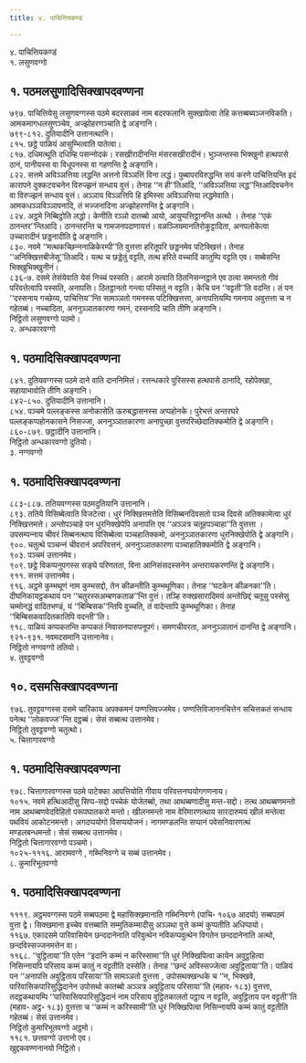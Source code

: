 ```yaml
---
title: ४. पाचित्तियकण्डं

---
```

४. पाचित्तियकण्डं  
१. लसुणवग्गो  


## १. पठमलसुणादिसिक्खापदवण्णना

७९७. पाचित्तियेसु लसुणवग्गस्स पठमे बदरसाळवं नाम बदरफलानि सुक्खापेत्वा तेहि कत्तब्बब्यञ्‍जनविकति। आमकमागधलसुणञ्‍चेव, अज्झोहरणञ्‍चाति द्वे अङ्गानि।  
७९९-८१२. दुतियादीनि उत्तानत्थानि।  
८१५. छट्ठे पाळियं आसुम्भित्वाति पातेत्वा।  
८१७. दधिमत्थूति दधिम्हि पसन्‍नोदकं। रसखीरादीनन्ति मंसरसखीरादीनं। भुञ्‍जन्तस्स भिक्खुनो हत्थपासे ठानं, पानीयस्स वा विधूपनस्स वा गहणन्ति द्वे अङ्गानि।  
८२२. सत्तमे अविञ्‍ञत्तिया लद्धन्ति अत्तनो विञ्‍ञत्तिं विना लद्धं। पुब्बापरविरुद्धन्ति सयं करणे पाचित्तियन्ति इदं कारापने दुक्‍कटवचनेन विरुज्झनं सन्धाय वुत्तं। तेनाह ‘‘न ही’’तिआदि, ‘‘अविञ्‍ञत्तिया लद्ध’’न्तिआदिवचनेन वा विरुज्झनं सन्धाय वुत्तं। अञ्‍ञाय विञ्‍ञत्तिपि हि इमिस्सा अविञ्‍ञत्तिया लद्धमेवाति। आमकधञ्‍ञविञ्‍ञापनादि, तं भज्‍जनादिना अज्झोहरणन्ति द्वे अङ्गानि।  
८२४. अट्ठमे निब्बिट्ठोति लद्धो। केणीति रञ्‍ञो दातब्बो आयो, आयुप्पत्तिट्ठानन्ति अत्थो । तेनाह ‘‘एकं ठानन्तर’’न्तिआदि। ठानन्तरन्ति च गामजनपदाणायत्तं। वळञ्‍जियमानतिरोकुट्टादिता, अनपलोकेत्वा उच्‍चारादीनं छड्डनादीति द्वे अङ्गानि।  
८३०. नवमे ‘‘मत्थकच्छिन्‍ननाळिकेरम्पी’’ति वुत्तत्ता हरितूपरि छड्डनमेव पटिक्खित्तं। तेनाह ‘‘अनिक्खित्तबीजेसू’’तिआदि। यत्थ च छड्डेतुं वट्टति, तत्थ हरिते वच्‍चादिं कातुम्पि वट्टति एव। सब्बेसन्ति भिक्खुभिक्खुनीनं।  
८३६-७. दसमे तेसंयेवाति येसं निच्‍चं पस्सति। आरामे ठत्वाति ठितनिसन्‍नट्ठाने एव ठत्वा समन्ततो गीवं परिवत्तेत्वापि पस्सति, अनापत्ति। ठितट्ठानतो गन्त्वा पस्सितुं न वट्टति। केचि पन ‘‘वट्टती’’ति वदन्ति। तं पन ‘‘दस्सनाय गच्छेय्य, पाचित्तिय’’न्ति सामञ्‍ञतो गमनस्स पटिक्खित्तत्ता, अनापत्तियम्पि गमनाय अवुत्तत्ता च न गहेतब्बं। नच्‍चादिता, अननुञ्‍ञातकारणा गमनं, दस्सनादि चाति तीणि अङ्गानि।  
निट्ठितो लसुणवग्गो पठमो।  
२. अन्धकारवग्गो  


## १. पठमादिसिक्खापदवण्णना

८४१. दुतियवग्गस्स पठमे दाने वाति दाननिमित्तं। रत्तन्धकारे पुरिसस्स हत्थपासे ठानादि, रहोपेक्खा, सहायाभावोति तीणि अङ्गानि।  
८४२-८५०. दुतियादीनि उत्तानानि।  
८५४. पञ्‍चमे पल्‍लङ्कस्स अनोकासेति ऊरुबद्धासनस्स अप्पहोनके। पुरेभत्तं अन्तरघरे पल्‍लङ्कप्पहोनकासने निसज्‍जा, अननुञ्‍ञातकारणा अनापुच्छा वुत्तपरिच्छेदातिक्‍कमोति द्वे अङ्गानि।  
८६०-८७९. छट्ठादीनि उत्तानानि।  
निट्ठितो अन्धकारवग्गो दुतियो।  
३. नग्गवग्गो  


## १. पठमादिसिक्खापदवण्णना

८८३-८८७. ततियवग्गस्स पठमदुतियानि उत्तानानि।  
८९३. ततिये विसिब्बेत्वाति विजटेत्वा। धुरं निक्खित्तमत्तेति विसिब्बनदिवसतो पञ्‍च दिवसे अतिक्‍कामेत्वा धुरं निक्खित्तमत्ते। अन्तोपञ्‍चाहे पन धुरनिक्खेपेपि अनापत्ति एव ‘‘अञ्‍ञत्र चतूहपञ्‍चाहा’’ति वुत्तत्ता । उपसम्पन्‍नाय चीवरं सिब्बनत्थाय विसिब्बेत्वा पञ्‍चहातिक्‍कमो, अननुञ्‍ञातकारणा धुरनिक्खेपोति द्वे अङ्गानि।  
९००. चतुत्थे पञ्‍चन्‍नं चीवरानं अपरिवत्तनं, अननुञ्‍ञातकारणा पञ्‍चाहातिक्‍कमोति द्वे अङ्गानि।  
९०३. पञ्‍चमं उत्तानमेव।  
९०९. छट्ठे विकप्पनुपगस्स सङ्घे परिणतता, विना आनिसंसदस्सनेन अन्तरायकरणन्ति द्वे अङ्गानि।  
९११. सत्तमं उत्तानमेव।  
९१६. अट्ठमे कुम्भथूणं नाम कुम्भसद्दो, तेन कीळन्तीति कुम्भथूणिका। तेनाह ‘‘घटकेन कीळनका’’ति। दीघनिकायट्ठकथायं पन ‘‘चतुरस्सअम्बणकताळ’’न्ति वुत्तं। तञ्हि रुक्खसारादिमयं अन्तोछिद्दं चतूसु पस्सेसु चम्मोनद्धं वादितभण्डं, यं ‘‘बिम्बिसक’’न्तिपि वुच्‍चति, तं वादेन्तापि कुम्भथूणिका। तेनाह ‘‘बिम्बिसकवादितकातिपि वदन्ती’’ति।  
९१८. पाळियं कप्पकतन्ति कप्पकतं निवासनपारुपनूपगं। समणचीवरता, अननुञ्‍ञातानं दानन्ति द्वे अङ्गानि।  
९२१-९३१. नवमदसमानि उत्तानानेव।  
निट्ठितो नग्गवग्गो ततियो।  
४. तुवट्टवग्गो  


## १०. दसमसिक्खापदवण्णना

९७६. तुवट्टवग्गस्स दसमे चारिकाय अपक्‍कमनं पण्णत्तिवज्‍जमेव। पण्णत्तिविजाननचित्तेन सचित्तकतं सन्धाय पनेत्थ ‘‘लोकवज्‍ज’’न्ति दट्ठब्बं। सेसं सब्बत्थ उत्तानमेव।  
निट्ठितो तुवट्टवग्गो चतुत्थो।  
५. चित्तागारवग्गो  


## १. पठमादिसिक्खापदवण्णना

९७८. चित्तागारवग्गस्स पठमे पाटेक्‍का आपत्तियोति गीवाय परिवत्तनप्पयोगगणनाय।  
१०१५. नवमे हत्थिआदीसु सिप्प-सद्दो पच्‍चेकं योजेतब्बो, तथा आथब्बणादीसु मन्त-सद्दो। तत्थ आथब्बणमन्तो नाम आथब्बणवेदविहितो परूपघातकरो मन्तो। खीलनमन्तो नाम वेरिमारणत्थाय सारदारुमयं खीलं मन्तेत्वा पथवियं आकोटनमन्तो। अगदप्पयोगो विसप्पयोजनं। नागमण्डलन्ति सप्पानं पवेसनिवारणत्थं मण्डलबन्धमन्तो। सेसं सब्बत्थ उत्तानमेव।  
निट्ठितो चित्तागारवग्गो पञ्‍चमो।  
१०२५-१११६. आरामवग्गे , गब्भिनिवग्गे च सब्बं उत्तानमेव।  
८. कुमारिभूतवग्गो  


## १. पठमादिसिक्खापदवण्णना

१११९. अट्ठमवग्गस्स पठमे सब्बपठमा द्वे महासिक्खमानाति गब्भिनिवग्गे (पाचि॰ १०६७ आदयो) सब्बपठमं वुत्ता द्वे। सिक्खमाना इच्‍चेव वत्तब्बाति सम्मुतिकम्मादीसु अञ्‍ञथा वुत्ते कम्मं कुप्पतीति अधिप्पायो।  
११६७. एकादसमे पारिवासियेन छन्ददानेनाति परिवुत्थेन नविकप्पवुत्थेन विगतेन छन्ददानेनाति अत्थो, छन्दविस्सज्‍जनमत्तेन वा।  
११६८. ‘‘वुट्ठिताया’’ति एतेन ‘‘इदानि कम्मं न करिस्सामा’’ति धुरं निक्खिपित्वा कायेन अवुट्ठहित्वा निसिन्‍नायपि परिसाय कम्मं कातुं न वट्टतीति दस्सेति। तेनाह ‘‘छन्दं अविस्सज्‍जेत्वा अवुट्ठिताया’’ति। पाळियं पन ‘‘अनापत्ति अवुट्ठिताय परिसाया’’ति सामञ्‍ञतो वुत्तत्ता , उपोसथक्खन्धके च ‘‘न, भिक्खवे, पारिवासिकपारिसुद्धिदानेन उपोसथो कातब्बो अञ्‍ञत्र अवुट्ठिताय परिसाया’’ति (महाव॰ १८३) वुत्तत्ता, तदट्ठकथायम्पि ‘‘पारिवासियपारिसुद्धिदानं नाम परिसाय वुट्ठितकालतो पट्ठाय न वट्टति, अवुट्ठिताय पन वट्टती’’ति (महाव॰ अट्ठ॰ १८३) वुत्तत्ता च ‘‘कम्मं न करिस्सामी’’ति धुरं निक्खिपित्वा निसिन्‍नायपि कम्मं कातुं वट्टतीति गहेतब्बं। सेसं उत्तानमेव।  
निट्ठितो कुमारिभूतवग्गो अट्ठमो।  
११८१. छत्तवग्गो उत्तानो एव।  
खुद्दकवण्णनानयो निट्ठितो।  